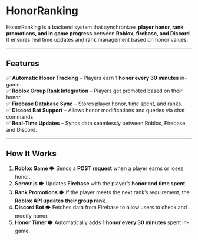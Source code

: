 # HonorRanking 

HonorRanking is a backend system that synchronizes **player honor, rank promotions, and in game progress** between **Roblox, firebase, and Discord**.  It ensures real time updates and rank management based on honor values.

---

## **Features**
✅ **Automatic Honor Tracking** – Players earn **1 honor every 30 minutes** in-game.  
✅ **Roblox Group Rank Integration** – Players get promoted based on their honor.  
✅ **Firebase Database Sync** – Stores player honor, time spent, and ranks.  
✅ **Discord Bot Support** – Allows honor modifications and queries via chat commands.  
✅ **Real-Time Updates** – Syncs data seamlessly between Roblox, Firebase, and Discord.  

---

## **How It Works**
1. **Roblox Game** 🡆 Sends a **POST request** when a player earns or loses honor.
2. **Server.js** 🡆 Updates **Firebase** with the player’s **honor and time spent**.
3. **Rank Promotions** 🡆 If the player meets the next rank’s requirement, the **Roblox API updates their group rank**.
4. **Discord Bot** 🡆 Fetches data from Firebase to allow users to check and modify honor.
5. **Honor Timer** 🡆 Automatically adds **1 honor every 30 minutes** spent in-game.
